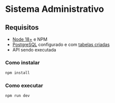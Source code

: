 # Sistema Administrativo

## Requisitos

- [Node 18+](https://nodejs.org/) e NPM
- [PostgreSQL](https://www.postgresql.org/) configurado e com [tabelas criadas](/sql-scripts/)
- API sendo executada

### Como instalar

```bash
npm install
```

### Como executar

```bash
npm run dev
```
